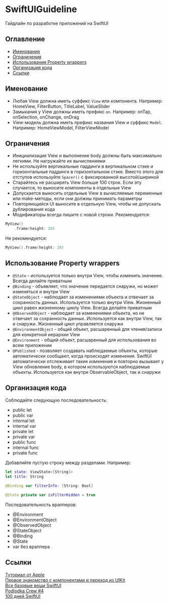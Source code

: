 # SwiftUIGuideline

Гайдлайн по разработке приложений на SwiftUI

## Оглавление

* [Именование](#Именование)
* [Ограничения](#Ограничения)
* [Использование Property wrappers](#Использование-Property-wrappers)
* [Организация кода](#Организация-кода)
* [Ссылки](#Ссылки)

## Именование

- Любая View должна иметь суффикс `View` или компонента. Например: HomeView, FilterButton, TitleLabel, ValueSlider
- Замыкания у View должны иметь префикс `on`. Например: onTap, onSelection, onChange, onDrag
- View-модель должна иметь префикс названия View и суффикс `Model`. Например: HomeViewModel, FilterViewModel

## Ограничения

- Инициализация View и выполнение body должны быть максимально легкими. Не нагружайте их вычислениями
- Не используйте вертикальные паддинги в вертикальном стэке и горизонтальные паддинги в горизонтальном стэке. Вместо этого для отступов используйте `Spacer()` с фиксированной высотой/шириной
- Старайтесь не расширять View больше 100 строк. Если эту случается, то выносите компоненты в отдельные View
- Допускается выносить отдельные View в вычисляемые переменные или make-методы, если они должны принимать параметры
- Повторяющийся UI выносите в отдельную View, чтобы не допускать дублирования кода
- Модификаторы всегда пишите с новой строки.
Рекомендуется:
```swift
MyView()
    .frame(height: 20)
```
Не рекомендуется:
```swift
MyView().frame(height: 20)
```

## Использование Property wrappers

- `@State` - используется только внутри View, чтобы изменить значение. Всегда делайте приватным
- `@Binding` - объявляет, что значение передается снаружи, но может изменяться и внутри View
- `@StateObject` - наблюдает за изменениями объекта и отвечает за сохранность данных. Используется только внутри View. Жизненный цикл равен жизненному циклу View. Всегда делайте приватным
- `@ObservedObject` - наблюдает за изменениями объекта, но не отвечает за сохранность данных. Используется как внутри View, так и снаружи. Жизненный цикл управляется снаружи
- `@EnvironmentObject` - общий объект, расшаренный для чтения/записи для конкретной иерархии View
- `@Environment` - общий объект, расшаренный для использования во всем приложении
- `@Published` - позволяет создавать наблюдаемые объекты, которые автоматически сообщают, когда происходят изменения. SwiftUI автоматически отслеживает такие изменения и повторно вызывает у View обновление body, в котором используются наблюдаемые объекты. Используется как внутри ObservableObject, так и снаружи

## Организация кода

Соблюдайте следующую последовательность:
- public let
- public var
- internal let
- internal var
- private let
- private var
- public func
- internal func
- private func

Добавляйте пустую строку между разделами. Например:
```swift
let state: ViewState<[String]>
let title: String
    
@Binding var filterInfo: [String: Bool]

@State private var isFilterHidden = true
```

Последовательность врапперов:
- @Environment
- @EnvironmentObject
- @ObservedObject
- @StateObject
- @Binding
- @State
- var без враппера

## Ссылки

[Туториал от Apple](https://developer.apple.com/tutorials/swiftui/)  
[Первое знакомство с компонентами и переход из UIKit](https://github.com/SimpleBoilerplates/SwiftUI-Cheat-Sheet)  
[Все базовые вещи SwiftUI](https://fuckingswiftui.com)  
[Podlodka Crew #4](https://www.youtube.com/playlist?list=PLNSmyatBJig4yzwgVdhDJuSA4U8zhAqo7)  
[100 дней SwiftUI](https://www.hackingwithswift.com/100/swiftui)
